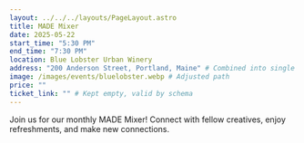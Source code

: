 ```yaml
---
layout: ../../../layouts/PageLayout.astro
title: MADE Mixer
date: 2025-05-22
start_time: "5:30 PM"
end_time: "7:30 PM"
location: Blue Lobster Urban Winery
address: "200 Anderson Street, Portland, Maine" # Combined into single string
image: /images/events/bluelobster.webp # Adjusted path
price: ""
ticket_link: "" # Kept empty, valid by schema
---
```


Join us for our monthly MADE Mixer! Connect with fellow creatives, enjoy refreshments, and make new connections.
